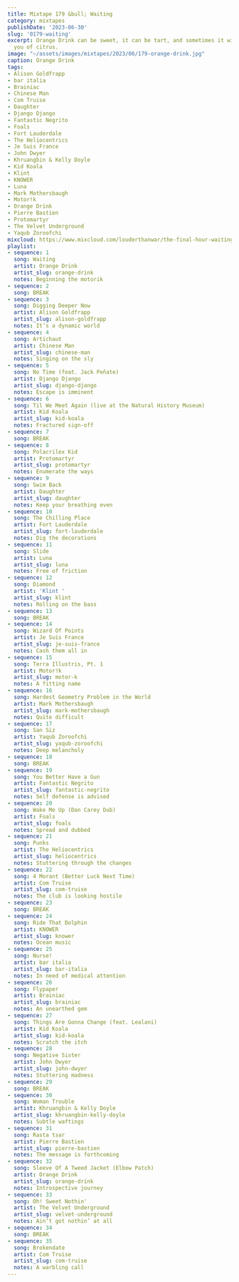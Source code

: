 ```yaml
---
title: Mixtape 179 &bull; Waiting
category: mixtapes
publishDate: '2023-06-30'
slug: '0179-waiting'
excerpt: Orange Drink can be sweet, it can be tart, and sometimes it will even remind
  you of citrus.
image: "~/assets/images/mixtapes/2023/06/179-orange-drink.jpg"
caption: Orange Drink
tags:
- Alison Goldfrapp
- bar italia
- Brainiac
- Chinese Man
- Com Truise
- Daughter
- Django Django
- Fantastic Negrito
- Foals
- Fort Lauderdale
- The Heliocentrics
- Je Suis France
- John Dwyer
- Khruangbin & Kelly Doyle
- Kid Koala
- Klint
- KNOWER
- Luna
- Mark Mothersbaugh
- Motor!k
- Orange Drink
- Pierre Bastien
- Protomartyr
- The Velvet Underground
- Yaqub Zoroofchi
mixcloud: https://www.mixcloud.com/louderthanwar/the-final-hour-waiting-2023-06-30/
playlist:
- sequence: 1
  song: Waiting
  artist: Orange Drink
  artist_slug: orange-drink
  notes: Beginning the motorik
- sequence: 2
  song: BREAK
- sequence: 3
  song: Digging Deeper Now
  artist: Alison Goldfrapp
  artist_slug: alison-goldfrapp
  notes: It’s a dynamic world
- sequence: 4
  song: Artichaut
  artist: Chinese Man
  artist_slug: chinese-man
  notes: Singing on the sly
- sequence: 5
  song: No Time (feat. Jack Peñate)
  artist: Django Django
  artist_slug: django-django
  notes: Escape is imminent
- sequence: 6
  song: Til We Meet Again (live at the Natural History Museum)
  artist: Kid Koala
  artist_slug: kid-koala
  notes: Fractured sign-off
- sequence: 7
  song: BREAK
- sequence: 8
  song: Polacrilex Kid
  artist: Protomartyr
  artist_slug: protomartyr
  notes: Enumerate the ways
- sequence: 9
  song: Swim Back
  artist: Daughter
  artist_slug: daughter
  notes: Keep your breathing even
- sequence: 10
  song: The Chilling Place
  artist: Fort Lauderdale
  artist_slug: fort-lauderdale
  notes: Dig the decorations
- sequence: 11
  song: Slide
  artist: Luna
  artist_slug: luna
  notes: Free of friction
- sequence: 12
  song: Diamond
  artist: 'Klint '
  artist_slug: klint
  notes: Rolling on the bass
- sequence: 13
  song: BREAK
- sequence: 14
  song: Wizard Of Points
  artist: Je Suis France
  artist_slug: je-suis-france
  notes: Cash them all in
- sequence: 15
  song: Terra Illustris, Pt. 1
  artist: Motor!k
  artist_slug: motor-k
  notes: A fitting name
- sequence: 16
  song: Hardest Geometry Problem in the World
  artist: Mark Mothersbaugh
  artist_slug: mark-mothersbaugh
  notes: Quite difficult
- sequence: 17
  song: San Siz
  artist: Yaqub Zoroofchi
  artist_slug: yaqub-zoroofchi
  notes: Deep melancholy
- sequence: 18
  song: BREAK
- sequence: 19
  song: You Better Have a Gun
  artist: Fantastic Negrito
  artist_slug: fantastic-negrito
  notes: Self defense is advised
- sequence: 20
  song: Wake Me Up (Dan Carey Dub)
  artist: Foals
  artist_slug: foals
  notes: Spread and dubbed
- sequence: 21
  song: Punks
  artist: The Heliocentrics
  artist_slug: heliocentrics
  notes: Stuttering through the changes
- sequence: 22
  song: 4 Morant (Better Luck Next Time)
  artist: Com Truise
  artist_slug: com-truise
  notes: The club is looking hostile
- sequence: 23
  song: BREAK
- sequence: 24
  song: Ride That Dolphin
  artist: KNOWER
  artist_slug: knower
  notes: Ocean music
- sequence: 25
  song: Nurse!
  artist: bar italia
  artist_slug: bar-italia
  notes: In need of medical attention
- sequence: 26
  song: Flypaper
  artist: Brainiac
  artist_slug: brainiac
  notes: An unearthed gem
- sequence: 27
  song: Things Are Gonna Change (feat. Lealani)
  artist: Kid Koala
  artist_slug: kid-koala
  notes: Scratch the itch
- sequence: 28
  song: Negative Sister
  artist: John Dwyer
  artist_slug: john-dwyer
  notes: Stuttering madness
- sequence: 29
  song: BREAK
- sequence: 30
  song: Woman Trouble
  artist: Khruangbin & Kelly Doyle
  artist_slug: khruangbin-kelly-doyle
  notes: Subtle waftings
- sequence: 31
  song: Rasta tsar
  artist: Pierre Bastien
  artist_slug: pierre-bastien
  notes: The message is forthcoming
- sequence: 32
  song: Sleeve Of A Tweed Jacket (Elbow Patch)
  artist: Orange Drink
  artist_slug: orange-drink
  notes: Introspective journey
- sequence: 33
  song: Oh! Sweet Nothin'
  artist: The Velvet Underground
  artist_slug: velvet-underground
  notes: Ain’t got nothin’ at all
- sequence: 34
  song: BREAK
- sequence: 35
  song: Brokendate
  artist: Com Truise
  artist_slug: com-truise
  notes: A warbling call
---
```



